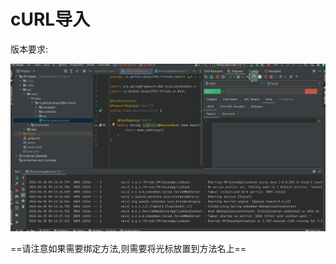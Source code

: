 # cURL导入
版本要求:<Badge text="2022.2.1" />

![importByCurl](../../.vuepress/public/img/2022.2.1/importByCurl.gif)

==请注意如果需要绑定方法,则需要将光标放置到方法名上==
